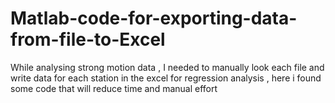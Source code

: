 # Matlab-code-for-exporting-data-from-file-to-Excel
While analysing strong motion data , I needed to manually look each file and write data for each station in the excel for regression analysis , here i found some code that will reduce time and manual effort
